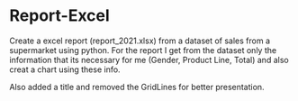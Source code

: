 # Report-Excel
Create a excel report (report_2021.xlsx) from a dataset of sales from a supermarket using python.
For the report I get from the dataset only the information that its necessary for me (Gender, Product Line, Total) and also creat a chart using these info.

Also added a title and removed the GridLines for better presentation.

